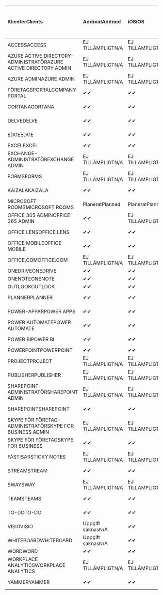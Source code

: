 <!-- This file is generated automatically. Changes made to this file will be overwritten.-->
|<span data-ttu-id="1998f-101">Klienter</span><span class="sxs-lookup"><span data-stu-id="1998f-101">Clients</span></span>|<span data-ttu-id="1998f-102">Android</span><span class="sxs-lookup"><span data-stu-id="1998f-102">Android</span></span>|<span data-ttu-id="1998f-103">iOS</span><span class="sxs-lookup"><span data-stu-id="1998f-103">iOS</span></span>|<span data-ttu-id="1998f-104">Mac</span><span class="sxs-lookup"><span data-stu-id="1998f-104">Mac</span></span>|<span data-ttu-id="1998f-105">Windows 10</span><span class="sxs-lookup"><span data-stu-id="1998f-105">Windows 10</span></span><br><span data-ttu-id="1998f-106">Skrivbord</span><span class="sxs-lookup"><span data-stu-id="1998f-106">Desktop</span></span>|<span data-ttu-id="1998f-107">Windows 10</span><span class="sxs-lookup"><span data-stu-id="1998f-107">Windows 10</span></span><br><span data-ttu-id="1998f-108">Moderna appar</span><span class="sxs-lookup"><span data-stu-id="1998f-108">Modern Apps</span></span>|
|:-|:-|:-|:-|:-|:-|
|<span data-ttu-id="1998f-109">ACCESS</span><span class="sxs-lookup"><span data-stu-id="1998f-109">ACCESS</span></span>|<span data-ttu-id="1998f-110">EJ TILLÄMPLIGT</span><span class="sxs-lookup"><span data-stu-id="1998f-110">N/A</span></span>|<span data-ttu-id="1998f-111">EJ TILLÄMPLIGT</span><span class="sxs-lookup"><span data-stu-id="1998f-111">N/A</span></span>|<span data-ttu-id="1998f-112">EJ TILLÄMPLIGT</span><span class="sxs-lookup"><span data-stu-id="1998f-112">N/A</span></span>|<span data-ttu-id="1998f-113">✔</span><span class="sxs-lookup"><span data-stu-id="1998f-113">✔</span></span>|<span data-ttu-id="1998f-114">Uppgift saknas</span><span class="sxs-lookup"><span data-stu-id="1998f-114">N/A</span></span>|
|<span data-ttu-id="1998f-115">AZURE ACTIVE DIRECTORY-ADMINISTRATÖR</span><span class="sxs-lookup"><span data-stu-id="1998f-115">AZURE ACTIVE DIRECTORY ADMIN</span></span>|<span data-ttu-id="1998f-116">EJ TILLÄMPLIGT</span><span class="sxs-lookup"><span data-stu-id="1998f-116">N/A</span></span>|<span data-ttu-id="1998f-117">EJ TILLÄMPLIGT</span><span class="sxs-lookup"><span data-stu-id="1998f-117">N/A</span></span>|<span data-ttu-id="1998f-118">EJ TILLÄMPLIGT</span><span class="sxs-lookup"><span data-stu-id="1998f-118">N/A</span></span>|<span data-ttu-id="1998f-119">✔</span><span class="sxs-lookup"><span data-stu-id="1998f-119">✔</span></span>|<span data-ttu-id="1998f-120">Uppgift saknas</span><span class="sxs-lookup"><span data-stu-id="1998f-120">N/A</span></span>|
|<span data-ttu-id="1998f-121">AZURE ADMIN</span><span class="sxs-lookup"><span data-stu-id="1998f-121">AZURE ADMIN</span></span>|<span data-ttu-id="1998f-122">EJ TILLÄMPLIGT</span><span class="sxs-lookup"><span data-stu-id="1998f-122">N/A</span></span>|<span data-ttu-id="1998f-123">EJ TILLÄMPLIGT</span><span class="sxs-lookup"><span data-stu-id="1998f-123">N/A</span></span>|<span data-ttu-id="1998f-124">EJ TILLÄMPLIGT</span><span class="sxs-lookup"><span data-stu-id="1998f-124">N/A</span></span>|<span data-ttu-id="1998f-125">EJ TILLÄMPLIGT</span><span class="sxs-lookup"><span data-stu-id="1998f-125">N/A</span></span>|<span data-ttu-id="1998f-126">EJ TILLÄMPLIGT</span><span class="sxs-lookup"><span data-stu-id="1998f-126">N/A</span></span>|
|<span data-ttu-id="1998f-127">FÖRETAGSPORTAL</span><span class="sxs-lookup"><span data-stu-id="1998f-127">COMPANY PORTAL</span></span>|<span data-ttu-id="1998f-128">✔</span><span class="sxs-lookup"><span data-stu-id="1998f-128">✔</span></span>|<span data-ttu-id="1998f-129">✔</span><span class="sxs-lookup"><span data-stu-id="1998f-129">✔</span></span>|<span data-ttu-id="1998f-130">✔</span><span class="sxs-lookup"><span data-stu-id="1998f-130">✔</span></span>|<span data-ttu-id="1998f-131">Uppgift saknas</span><span class="sxs-lookup"><span data-stu-id="1998f-131">N/A</span></span>|<span data-ttu-id="1998f-132">✔</span><span class="sxs-lookup"><span data-stu-id="1998f-132">✔</span></span>|
|<span data-ttu-id="1998f-133">CORTANA</span><span class="sxs-lookup"><span data-stu-id="1998f-133">CORTANA</span></span>|<span data-ttu-id="1998f-134">✔</span><span class="sxs-lookup"><span data-stu-id="1998f-134">✔</span></span>|<span data-ttu-id="1998f-135">✔</span><span class="sxs-lookup"><span data-stu-id="1998f-135">✔</span></span>|<span data-ttu-id="1998f-136">EJ TILLÄMPLIGT</span><span class="sxs-lookup"><span data-stu-id="1998f-136">N/A</span></span>|<span data-ttu-id="1998f-137">EJ TILLÄMPLIGT</span><span class="sxs-lookup"><span data-stu-id="1998f-137">N/A</span></span>|<span data-ttu-id="1998f-138">✔</span><span class="sxs-lookup"><span data-stu-id="1998f-138">✔</span></span>|
|<span data-ttu-id="1998f-139">DELVE</span><span class="sxs-lookup"><span data-stu-id="1998f-139">DELVE</span></span>|<span data-ttu-id="1998f-140">✔</span><span class="sxs-lookup"><span data-stu-id="1998f-140">✔</span></span>|<span data-ttu-id="1998f-141">✔</span><span class="sxs-lookup"><span data-stu-id="1998f-141">✔</span></span>|<span data-ttu-id="1998f-142">EJ TILLÄMPLIGT</span><span class="sxs-lookup"><span data-stu-id="1998f-142">N/A</span></span>|<span data-ttu-id="1998f-143">EJ TILLÄMPLIGT</span><span class="sxs-lookup"><span data-stu-id="1998f-143">N/A</span></span>|<span data-ttu-id="1998f-144">EJ TILLÄMPLIGT</span><span class="sxs-lookup"><span data-stu-id="1998f-144">N/A</span></span>|
|<span data-ttu-id="1998f-145">EDGE</span><span class="sxs-lookup"><span data-stu-id="1998f-145">EDGE</span></span>|<span data-ttu-id="1998f-146">✔</span><span class="sxs-lookup"><span data-stu-id="1998f-146">✔</span></span>|<span data-ttu-id="1998f-147">✔</span><span class="sxs-lookup"><span data-stu-id="1998f-147">✔</span></span>|<span data-ttu-id="1998f-148">Uppgift saknas</span><span class="sxs-lookup"><span data-stu-id="1998f-148">N/A</span></span>|<span data-ttu-id="1998f-149">✔</span><span class="sxs-lookup"><span data-stu-id="1998f-149">✔</span></span>|<span data-ttu-id="1998f-150">Uppgift saknas</span><span class="sxs-lookup"><span data-stu-id="1998f-150">N/A</span></span>|
|<span data-ttu-id="1998f-151">EXCEL</span><span class="sxs-lookup"><span data-stu-id="1998f-151">EXCEL</span></span>|<span data-ttu-id="1998f-152">✔</span><span class="sxs-lookup"><span data-stu-id="1998f-152">✔</span></span>|<span data-ttu-id="1998f-153">✔</span><span class="sxs-lookup"><span data-stu-id="1998f-153">✔</span></span>|<span data-ttu-id="1998f-154">✔</span><span class="sxs-lookup"><span data-stu-id="1998f-154">✔</span></span>|<span data-ttu-id="1998f-155">✔</span><span class="sxs-lookup"><span data-stu-id="1998f-155">✔</span></span>|<span data-ttu-id="1998f-156">✔</span><span class="sxs-lookup"><span data-stu-id="1998f-156">✔</span></span>|
|<span data-ttu-id="1998f-157">EXCHANGE-ADMINISTRATÖR</span><span class="sxs-lookup"><span data-stu-id="1998f-157">EXCHANGE ADMIN</span></span>|<span data-ttu-id="1998f-158">EJ TILLÄMPLIGT</span><span class="sxs-lookup"><span data-stu-id="1998f-158">N/A</span></span>|<span data-ttu-id="1998f-159">EJ TILLÄMPLIGT</span><span class="sxs-lookup"><span data-stu-id="1998f-159">N/A</span></span>|<span data-ttu-id="1998f-160">EJ TILLÄMPLIGT</span><span class="sxs-lookup"><span data-stu-id="1998f-160">N/A</span></span>|<span data-ttu-id="1998f-161">✔</span><span class="sxs-lookup"><span data-stu-id="1998f-161">✔</span></span>|<span data-ttu-id="1998f-162">Uppgift saknas</span><span class="sxs-lookup"><span data-stu-id="1998f-162">N/A</span></span>|
|<span data-ttu-id="1998f-163">FORMS</span><span class="sxs-lookup"><span data-stu-id="1998f-163">FORMS</span></span>|<span data-ttu-id="1998f-164">EJ TILLÄMPLIGT</span><span class="sxs-lookup"><span data-stu-id="1998f-164">N/A</span></span>|<span data-ttu-id="1998f-165">EJ TILLÄMPLIGT</span><span class="sxs-lookup"><span data-stu-id="1998f-165">N/A</span></span>|<span data-ttu-id="1998f-166">EJ TILLÄMPLIGT</span><span class="sxs-lookup"><span data-stu-id="1998f-166">N/A</span></span>|<span data-ttu-id="1998f-167">EJ TILLÄMPLIGT</span><span class="sxs-lookup"><span data-stu-id="1998f-167">N/A</span></span>|<span data-ttu-id="1998f-168">EJ TILLÄMPLIGT</span><span class="sxs-lookup"><span data-stu-id="1998f-168">N/A</span></span>|
|<span data-ttu-id="1998f-169">KAIZALA</span><span class="sxs-lookup"><span data-stu-id="1998f-169">KAIZALA</span></span>|<span data-ttu-id="1998f-170">✔</span><span class="sxs-lookup"><span data-stu-id="1998f-170">✔</span></span>|<span data-ttu-id="1998f-171">✔</span><span class="sxs-lookup"><span data-stu-id="1998f-171">✔</span></span>|<span data-ttu-id="1998f-172">EJ TILLÄMPLIGT</span><span class="sxs-lookup"><span data-stu-id="1998f-172">N/A</span></span>|<span data-ttu-id="1998f-173">EJ TILLÄMPLIGT</span><span class="sxs-lookup"><span data-stu-id="1998f-173">N/A</span></span>|<span data-ttu-id="1998f-174">EJ TILLÄMPLIGT</span><span class="sxs-lookup"><span data-stu-id="1998f-174">N/A</span></span>|
|<span data-ttu-id="1998f-175">MICROSOFT ROOMS</span><span class="sxs-lookup"><span data-stu-id="1998f-175">MICROSOFT ROOMS</span></span>|<span data-ttu-id="1998f-176">Planerat</span><span class="sxs-lookup"><span data-stu-id="1998f-176">Planned</span></span>|<span data-ttu-id="1998f-177">Planerat</span><span class="sxs-lookup"><span data-stu-id="1998f-177">Planned</span></span>|<span data-ttu-id="1998f-178">EJ TILLÄMPLIGT</span><span class="sxs-lookup"><span data-stu-id="1998f-178">N/A</span></span>|<span data-ttu-id="1998f-179">EJ TILLÄMPLIGT</span><span class="sxs-lookup"><span data-stu-id="1998f-179">N/A</span></span>|<span data-ttu-id="1998f-180">EJ TILLÄMPLIGT</span><span class="sxs-lookup"><span data-stu-id="1998f-180">N/A</span></span>|
|<span data-ttu-id="1998f-181">OFFICE 365 ADMIN</span><span class="sxs-lookup"><span data-stu-id="1998f-181">OFFICE 365 ADMIN</span></span>|<span data-ttu-id="1998f-182">✔</span><span class="sxs-lookup"><span data-stu-id="1998f-182">✔</span></span>|<span data-ttu-id="1998f-183">EJ TILLÄMPLIGT</span><span class="sxs-lookup"><span data-stu-id="1998f-183">N/A</span></span>|<span data-ttu-id="1998f-184">EJ TILLÄMPLIGT</span><span class="sxs-lookup"><span data-stu-id="1998f-184">N/A</span></span>|<span data-ttu-id="1998f-185">EJ TILLÄMPLIGT</span><span class="sxs-lookup"><span data-stu-id="1998f-185">N/A</span></span>|<span data-ttu-id="1998f-186">EJ TILLÄMPLIGT</span><span class="sxs-lookup"><span data-stu-id="1998f-186">N/A</span></span>|
|<span data-ttu-id="1998f-187">OFFICE LENS</span><span class="sxs-lookup"><span data-stu-id="1998f-187">OFFICE LENS</span></span>|<span data-ttu-id="1998f-188">✔</span><span class="sxs-lookup"><span data-stu-id="1998f-188">✔</span></span>|<span data-ttu-id="1998f-189">✔</span><span class="sxs-lookup"><span data-stu-id="1998f-189">✔</span></span>|<span data-ttu-id="1998f-190">EJ TILLÄMPLIGT</span><span class="sxs-lookup"><span data-stu-id="1998f-190">N/A</span></span>|<span data-ttu-id="1998f-191">EJ TILLÄMPLIGT</span><span class="sxs-lookup"><span data-stu-id="1998f-191">N/A</span></span>|<span data-ttu-id="1998f-192">✔</span><span class="sxs-lookup"><span data-stu-id="1998f-192">✔</span></span>|
|<span data-ttu-id="1998f-193">OFFICE MOBILE</span><span class="sxs-lookup"><span data-stu-id="1998f-193">OFFICE MOBILE</span></span>|<span data-ttu-id="1998f-194">✔</span><span class="sxs-lookup"><span data-stu-id="1998f-194">✔</span></span>|<span data-ttu-id="1998f-195">✔</span><span class="sxs-lookup"><span data-stu-id="1998f-195">✔</span></span>|<span data-ttu-id="1998f-196">EJ TILLÄMPLIGT</span><span class="sxs-lookup"><span data-stu-id="1998f-196">N/A</span></span>|<span data-ttu-id="1998f-197">EJ TILLÄMPLIGT</span><span class="sxs-lookup"><span data-stu-id="1998f-197">N/A</span></span>|<span data-ttu-id="1998f-198">EJ TILLÄMPLIGT</span><span class="sxs-lookup"><span data-stu-id="1998f-198">N/A</span></span>|
|<span data-ttu-id="1998f-199">OFFICE.COM</span><span class="sxs-lookup"><span data-stu-id="1998f-199">OFFICE.COM</span></span>|<span data-ttu-id="1998f-200">EJ TILLÄMPLIGT</span><span class="sxs-lookup"><span data-stu-id="1998f-200">N/A</span></span>|<span data-ttu-id="1998f-201">EJ TILLÄMPLIGT</span><span class="sxs-lookup"><span data-stu-id="1998f-201">N/A</span></span>|<span data-ttu-id="1998f-202">EJ TILLÄMPLIGT</span><span class="sxs-lookup"><span data-stu-id="1998f-202">N/A</span></span>|<span data-ttu-id="1998f-203">EJ TILLÄMPLIGT</span><span class="sxs-lookup"><span data-stu-id="1998f-203">N/A</span></span>|<span data-ttu-id="1998f-204">✔</span><span class="sxs-lookup"><span data-stu-id="1998f-204">✔</span></span>|
|<span data-ttu-id="1998f-205">ONEDRIVE</span><span class="sxs-lookup"><span data-stu-id="1998f-205">ONEDRIVE</span></span>|<span data-ttu-id="1998f-206">✔</span><span class="sxs-lookup"><span data-stu-id="1998f-206">✔</span></span>|<span data-ttu-id="1998f-207">✔</span><span class="sxs-lookup"><span data-stu-id="1998f-207">✔</span></span>|<span data-ttu-id="1998f-208">✔</span><span class="sxs-lookup"><span data-stu-id="1998f-208">✔</span></span>|<span data-ttu-id="1998f-209">✔</span><span class="sxs-lookup"><span data-stu-id="1998f-209">✔</span></span>|<span data-ttu-id="1998f-210">✔</span><span class="sxs-lookup"><span data-stu-id="1998f-210">✔</span></span>|
|<span data-ttu-id="1998f-211">ONENOTE</span><span class="sxs-lookup"><span data-stu-id="1998f-211">ONENOTE</span></span>|<span data-ttu-id="1998f-212">✔</span><span class="sxs-lookup"><span data-stu-id="1998f-212">✔</span></span>|<span data-ttu-id="1998f-213">✔</span><span class="sxs-lookup"><span data-stu-id="1998f-213">✔</span></span>|<span data-ttu-id="1998f-214">✔</span><span class="sxs-lookup"><span data-stu-id="1998f-214">✔</span></span>|<span data-ttu-id="1998f-215">✔</span><span class="sxs-lookup"><span data-stu-id="1998f-215">✔</span></span>|<span data-ttu-id="1998f-216">✔</span><span class="sxs-lookup"><span data-stu-id="1998f-216">✔</span></span>|
|<span data-ttu-id="1998f-217">OUTLOOK</span><span class="sxs-lookup"><span data-stu-id="1998f-217">OUTLOOK</span></span>|<span data-ttu-id="1998f-218">✔</span><span class="sxs-lookup"><span data-stu-id="1998f-218">✔</span></span>|<span data-ttu-id="1998f-219">✔</span><span class="sxs-lookup"><span data-stu-id="1998f-219">✔</span></span>|<span data-ttu-id="1998f-220">✔</span><span class="sxs-lookup"><span data-stu-id="1998f-220">✔</span></span>|<span data-ttu-id="1998f-221">✔</span><span class="sxs-lookup"><span data-stu-id="1998f-221">✔</span></span>|<span data-ttu-id="1998f-222">✔</span><span class="sxs-lookup"><span data-stu-id="1998f-222">✔</span></span>|
|<span data-ttu-id="1998f-223">PLANNER</span><span class="sxs-lookup"><span data-stu-id="1998f-223">PLANNER</span></span>|<span data-ttu-id="1998f-224">✔</span><span class="sxs-lookup"><span data-stu-id="1998f-224">✔</span></span>|<span data-ttu-id="1998f-225">✔</span><span class="sxs-lookup"><span data-stu-id="1998f-225">✔</span></span>|<span data-ttu-id="1998f-226">EJ TILLÄMPLIGT</span><span class="sxs-lookup"><span data-stu-id="1998f-226">N/A</span></span>|<span data-ttu-id="1998f-227">EJ TILLÄMPLIGT</span><span class="sxs-lookup"><span data-stu-id="1998f-227">N/A</span></span>|<span data-ttu-id="1998f-228">EJ TILLÄMPLIGT</span><span class="sxs-lookup"><span data-stu-id="1998f-228">N/A</span></span>|
|<span data-ttu-id="1998f-229">POWER-APPAR</span><span class="sxs-lookup"><span data-stu-id="1998f-229">POWER APPS</span></span>|<span data-ttu-id="1998f-230">✔</span><span class="sxs-lookup"><span data-stu-id="1998f-230">✔</span></span>|<span data-ttu-id="1998f-231">✔</span><span class="sxs-lookup"><span data-stu-id="1998f-231">✔</span></span>|<span data-ttu-id="1998f-232">EJ TILLÄMPLIGT</span><span class="sxs-lookup"><span data-stu-id="1998f-232">N/A</span></span>|<span data-ttu-id="1998f-233">EJ TILLÄMPLIGT</span><span class="sxs-lookup"><span data-stu-id="1998f-233">N/A</span></span>|<span data-ttu-id="1998f-234">✔</span><span class="sxs-lookup"><span data-stu-id="1998f-234">✔</span></span>|
|<span data-ttu-id="1998f-235">POWER AUTOMATE</span><span class="sxs-lookup"><span data-stu-id="1998f-235">POWER AUTOMATE</span></span>|<span data-ttu-id="1998f-236">✔</span><span class="sxs-lookup"><span data-stu-id="1998f-236">✔</span></span>|<span data-ttu-id="1998f-237">✔</span><span class="sxs-lookup"><span data-stu-id="1998f-237">✔</span></span>|<span data-ttu-id="1998f-238">EJ TILLÄMPLIGT</span><span class="sxs-lookup"><span data-stu-id="1998f-238">N/A</span></span>|<span data-ttu-id="1998f-239">EJ TILLÄMPLIGT</span><span class="sxs-lookup"><span data-stu-id="1998f-239">N/A</span></span>|<span data-ttu-id="1998f-240">EJ TILLÄMPLIGT</span><span class="sxs-lookup"><span data-stu-id="1998f-240">N/A</span></span>|
|<span data-ttu-id="1998f-241">POWER BI</span><span class="sxs-lookup"><span data-stu-id="1998f-241">POWER BI</span></span>|<span data-ttu-id="1998f-242">✔</span><span class="sxs-lookup"><span data-stu-id="1998f-242">✔</span></span>|<span data-ttu-id="1998f-243">✔</span><span class="sxs-lookup"><span data-stu-id="1998f-243">✔</span></span>|<span data-ttu-id="1998f-244">Uppgift saknas</span><span class="sxs-lookup"><span data-stu-id="1998f-244">N/A</span></span>|<span data-ttu-id="1998f-245">✔</span><span class="sxs-lookup"><span data-stu-id="1998f-245">✔</span></span>|<span data-ttu-id="1998f-246">✔</span><span class="sxs-lookup"><span data-stu-id="1998f-246">✔</span></span>|
|<span data-ttu-id="1998f-247">POWERPOINT</span><span class="sxs-lookup"><span data-stu-id="1998f-247">POWERPOINT</span></span>|<span data-ttu-id="1998f-248">✔</span><span class="sxs-lookup"><span data-stu-id="1998f-248">✔</span></span>|<span data-ttu-id="1998f-249">✔</span><span class="sxs-lookup"><span data-stu-id="1998f-249">✔</span></span>|<span data-ttu-id="1998f-250">✔</span><span class="sxs-lookup"><span data-stu-id="1998f-250">✔</span></span>|<span data-ttu-id="1998f-251">✔</span><span class="sxs-lookup"><span data-stu-id="1998f-251">✔</span></span>|<span data-ttu-id="1998f-252">✔</span><span class="sxs-lookup"><span data-stu-id="1998f-252">✔</span></span>|
|<span data-ttu-id="1998f-253">PROJECT</span><span class="sxs-lookup"><span data-stu-id="1998f-253">PROJECT</span></span>|<span data-ttu-id="1998f-254">EJ TILLÄMPLIGT</span><span class="sxs-lookup"><span data-stu-id="1998f-254">N/A</span></span>|<span data-ttu-id="1998f-255">EJ TILLÄMPLIGT</span><span class="sxs-lookup"><span data-stu-id="1998f-255">N/A</span></span>|<span data-ttu-id="1998f-256">EJ TILLÄMPLIGT</span><span class="sxs-lookup"><span data-stu-id="1998f-256">N/A</span></span>|<span data-ttu-id="1998f-257">✔</span><span class="sxs-lookup"><span data-stu-id="1998f-257">✔</span></span>|<span data-ttu-id="1998f-258">Uppgift saknas</span><span class="sxs-lookup"><span data-stu-id="1998f-258">N/A</span></span>|
|<span data-ttu-id="1998f-259">PUBLISHER</span><span class="sxs-lookup"><span data-stu-id="1998f-259">PUBLISHER</span></span>|<span data-ttu-id="1998f-260">EJ TILLÄMPLIGT</span><span class="sxs-lookup"><span data-stu-id="1998f-260">N/A</span></span>|<span data-ttu-id="1998f-261">EJ TILLÄMPLIGT</span><span class="sxs-lookup"><span data-stu-id="1998f-261">N/A</span></span>|<span data-ttu-id="1998f-262">EJ TILLÄMPLIGT</span><span class="sxs-lookup"><span data-stu-id="1998f-262">N/A</span></span>|<span data-ttu-id="1998f-263">✔</span><span class="sxs-lookup"><span data-stu-id="1998f-263">✔</span></span>|<span data-ttu-id="1998f-264">Uppgift saknas</span><span class="sxs-lookup"><span data-stu-id="1998f-264">N/A</span></span>|
|<span data-ttu-id="1998f-265">SHAREPOINT-ADMINISTRATÖR</span><span class="sxs-lookup"><span data-stu-id="1998f-265">SHAREPOINT ADMIN</span></span>|<span data-ttu-id="1998f-266">EJ TILLÄMPLIGT</span><span class="sxs-lookup"><span data-stu-id="1998f-266">N/A</span></span>|<span data-ttu-id="1998f-267">EJ TILLÄMPLIGT</span><span class="sxs-lookup"><span data-stu-id="1998f-267">N/A</span></span>|<span data-ttu-id="1998f-268">EJ TILLÄMPLIGT</span><span class="sxs-lookup"><span data-stu-id="1998f-268">N/A</span></span>|<span data-ttu-id="1998f-269">✔</span><span class="sxs-lookup"><span data-stu-id="1998f-269">✔</span></span>|<span data-ttu-id="1998f-270">Uppgift saknas</span><span class="sxs-lookup"><span data-stu-id="1998f-270">N/A</span></span>|
|<span data-ttu-id="1998f-271">SHAREPOINT</span><span class="sxs-lookup"><span data-stu-id="1998f-271">SHAREPOINT</span></span>|<span data-ttu-id="1998f-272">✔</span><span class="sxs-lookup"><span data-stu-id="1998f-272">✔</span></span>|<span data-ttu-id="1998f-273">✔</span><span class="sxs-lookup"><span data-stu-id="1998f-273">✔</span></span>|<span data-ttu-id="1998f-274">EJ TILLÄMPLIGT</span><span class="sxs-lookup"><span data-stu-id="1998f-274">N/A</span></span>|<span data-ttu-id="1998f-275">EJ TILLÄMPLIGT</span><span class="sxs-lookup"><span data-stu-id="1998f-275">N/A</span></span>|<span data-ttu-id="1998f-276">EJ TILLÄMPLIGT</span><span class="sxs-lookup"><span data-stu-id="1998f-276">N/A</span></span>|
|<span data-ttu-id="1998f-277">SKYPE FÖR FÖRETAG-ADMINISTRATÖR</span><span class="sxs-lookup"><span data-stu-id="1998f-277">SKYPE FOR BUSINESS ADMIN</span></span>|<span data-ttu-id="1998f-278">EJ TILLÄMPLIGT</span><span class="sxs-lookup"><span data-stu-id="1998f-278">N/A</span></span>|<span data-ttu-id="1998f-279">EJ TILLÄMPLIGT</span><span class="sxs-lookup"><span data-stu-id="1998f-279">N/A</span></span>|<span data-ttu-id="1998f-280">EJ TILLÄMPLIGT</span><span class="sxs-lookup"><span data-stu-id="1998f-280">N/A</span></span>|<span data-ttu-id="1998f-281">✔</span><span class="sxs-lookup"><span data-stu-id="1998f-281">✔</span></span>|<span data-ttu-id="1998f-282">Uppgift saknas</span><span class="sxs-lookup"><span data-stu-id="1998f-282">N/A</span></span>|
|<span data-ttu-id="1998f-283">SKYPE FÖR FÖRETAG</span><span class="sxs-lookup"><span data-stu-id="1998f-283">SKYPE FOR BUSINESS</span></span>|<span data-ttu-id="1998f-284">✔</span><span class="sxs-lookup"><span data-stu-id="1998f-284">✔</span></span>|<span data-ttu-id="1998f-285">✔</span><span class="sxs-lookup"><span data-stu-id="1998f-285">✔</span></span>|<span data-ttu-id="1998f-286">✔</span><span class="sxs-lookup"><span data-stu-id="1998f-286">✔</span></span>|<span data-ttu-id="1998f-287">✔</span><span class="sxs-lookup"><span data-stu-id="1998f-287">✔</span></span>|<span data-ttu-id="1998f-288">Uppgift saknas</span><span class="sxs-lookup"><span data-stu-id="1998f-288">N/A</span></span>|
|<span data-ttu-id="1998f-289">FÄSTISAR</span><span class="sxs-lookup"><span data-stu-id="1998f-289">STICKY NOTES</span></span>|<span data-ttu-id="1998f-290">EJ TILLÄMPLIGT</span><span class="sxs-lookup"><span data-stu-id="1998f-290">N/A</span></span>|<span data-ttu-id="1998f-291">EJ TILLÄMPLIGT</span><span class="sxs-lookup"><span data-stu-id="1998f-291">N/A</span></span>|<span data-ttu-id="1998f-292">EJ TILLÄMPLIGT</span><span class="sxs-lookup"><span data-stu-id="1998f-292">N/A</span></span>|<span data-ttu-id="1998f-293">EJ TILLÄMPLIGT</span><span class="sxs-lookup"><span data-stu-id="1998f-293">N/A</span></span>|<span data-ttu-id="1998f-294">✔</span><span class="sxs-lookup"><span data-stu-id="1998f-294">✔</span></span>|
|<span data-ttu-id="1998f-295">STREAM</span><span class="sxs-lookup"><span data-stu-id="1998f-295">STREAM</span></span>|<span data-ttu-id="1998f-296">✔</span><span class="sxs-lookup"><span data-stu-id="1998f-296">✔</span></span>|<span data-ttu-id="1998f-297">✔</span><span class="sxs-lookup"><span data-stu-id="1998f-297">✔</span></span>|<span data-ttu-id="1998f-298">EJ TILLÄMPLIGT</span><span class="sxs-lookup"><span data-stu-id="1998f-298">N/A</span></span>|<span data-ttu-id="1998f-299">EJ TILLÄMPLIGT</span><span class="sxs-lookup"><span data-stu-id="1998f-299">N/A</span></span>|<span data-ttu-id="1998f-300">EJ TILLÄMPLIGT</span><span class="sxs-lookup"><span data-stu-id="1998f-300">N/A</span></span>|
|<span data-ttu-id="1998f-301">SWAY</span><span class="sxs-lookup"><span data-stu-id="1998f-301">SWAY</span></span>|<span data-ttu-id="1998f-302">EJ TILLÄMPLIGT</span><span class="sxs-lookup"><span data-stu-id="1998f-302">N/A</span></span>|<span data-ttu-id="1998f-303">EJ TILLÄMPLIGT</span><span class="sxs-lookup"><span data-stu-id="1998f-303">N/A</span></span>|<span data-ttu-id="1998f-304">EJ TILLÄMPLIGT</span><span class="sxs-lookup"><span data-stu-id="1998f-304">N/A</span></span>|<span data-ttu-id="1998f-305">EJ TILLÄMPLIGT</span><span class="sxs-lookup"><span data-stu-id="1998f-305">N/A</span></span>|<span data-ttu-id="1998f-306">✔</span><span class="sxs-lookup"><span data-stu-id="1998f-306">✔</span></span>|
|<span data-ttu-id="1998f-307">TEAMS</span><span class="sxs-lookup"><span data-stu-id="1998f-307">TEAMS</span></span>|<span data-ttu-id="1998f-308">✔</span><span class="sxs-lookup"><span data-stu-id="1998f-308">✔</span></span>|<span data-ttu-id="1998f-309">✔</span><span class="sxs-lookup"><span data-stu-id="1998f-309">✔</span></span>|<span data-ttu-id="1998f-310">✔</span><span class="sxs-lookup"><span data-stu-id="1998f-310">✔</span></span>|<span data-ttu-id="1998f-311">✔</span><span class="sxs-lookup"><span data-stu-id="1998f-311">✔</span></span>|<span data-ttu-id="1998f-312">Uppgift saknas</span><span class="sxs-lookup"><span data-stu-id="1998f-312">N/A</span></span>|
|<span data-ttu-id="1998f-313">TO-DO</span><span class="sxs-lookup"><span data-stu-id="1998f-313">TO-DO</span></span>|<span data-ttu-id="1998f-314">✔</span><span class="sxs-lookup"><span data-stu-id="1998f-314">✔</span></span>|<span data-ttu-id="1998f-315">✔</span><span class="sxs-lookup"><span data-stu-id="1998f-315">✔</span></span>|<span data-ttu-id="1998f-316">✔</span><span class="sxs-lookup"><span data-stu-id="1998f-316">✔</span></span>|<span data-ttu-id="1998f-317">Uppgift saknas</span><span class="sxs-lookup"><span data-stu-id="1998f-317">N/A</span></span>|<span data-ttu-id="1998f-318">✔</span><span class="sxs-lookup"><span data-stu-id="1998f-318">✔</span></span>|
|<span data-ttu-id="1998f-319">VISIO</span><span class="sxs-lookup"><span data-stu-id="1998f-319">VISIO</span></span>|<span data-ttu-id="1998f-320">Uppgift saknas</span><span class="sxs-lookup"><span data-stu-id="1998f-320">N/A</span></span>|<span data-ttu-id="1998f-321">✔</span><span class="sxs-lookup"><span data-stu-id="1998f-321">✔</span></span>|<span data-ttu-id="1998f-322">Uppgift saknas</span><span class="sxs-lookup"><span data-stu-id="1998f-322">N/A</span></span>|<span data-ttu-id="1998f-323">✔</span><span class="sxs-lookup"><span data-stu-id="1998f-323">✔</span></span>|<span data-ttu-id="1998f-324">Uppgift saknas</span><span class="sxs-lookup"><span data-stu-id="1998f-324">N/A</span></span>|
|<span data-ttu-id="1998f-325">WHITEBOARD</span><span class="sxs-lookup"><span data-stu-id="1998f-325">WHITEBOARD</span></span>|<span data-ttu-id="1998f-326">Uppgift saknas</span><span class="sxs-lookup"><span data-stu-id="1998f-326">N/A</span></span>|<span data-ttu-id="1998f-327">✔</span><span class="sxs-lookup"><span data-stu-id="1998f-327">✔</span></span>|<span data-ttu-id="1998f-328">EJ TILLÄMPLIGT</span><span class="sxs-lookup"><span data-stu-id="1998f-328">N/A</span></span>|<span data-ttu-id="1998f-329">EJ TILLÄMPLIGT</span><span class="sxs-lookup"><span data-stu-id="1998f-329">N/A</span></span>|<span data-ttu-id="1998f-330">✔</span><span class="sxs-lookup"><span data-stu-id="1998f-330">✔</span></span>|
|<span data-ttu-id="1998f-331">WORD</span><span class="sxs-lookup"><span data-stu-id="1998f-331">WORD</span></span>|<span data-ttu-id="1998f-332">✔</span><span class="sxs-lookup"><span data-stu-id="1998f-332">✔</span></span>|<span data-ttu-id="1998f-333">✔</span><span class="sxs-lookup"><span data-stu-id="1998f-333">✔</span></span>|<span data-ttu-id="1998f-334">✔</span><span class="sxs-lookup"><span data-stu-id="1998f-334">✔</span></span>|<span data-ttu-id="1998f-335">✔</span><span class="sxs-lookup"><span data-stu-id="1998f-335">✔</span></span>|<span data-ttu-id="1998f-336">✔</span><span class="sxs-lookup"><span data-stu-id="1998f-336">✔</span></span>|
|<span data-ttu-id="1998f-337">WORKPLACE ANALYTICS</span><span class="sxs-lookup"><span data-stu-id="1998f-337">WORKPLACE ANALYTICS</span></span>|<span data-ttu-id="1998f-338">EJ TILLÄMPLIGT</span><span class="sxs-lookup"><span data-stu-id="1998f-338">N/A</span></span>|<span data-ttu-id="1998f-339">EJ TILLÄMPLIGT</span><span class="sxs-lookup"><span data-stu-id="1998f-339">N/A</span></span>|<span data-ttu-id="1998f-340">EJ TILLÄMPLIGT</span><span class="sxs-lookup"><span data-stu-id="1998f-340">N/A</span></span>|<span data-ttu-id="1998f-341">EJ TILLÄMPLIGT</span><span class="sxs-lookup"><span data-stu-id="1998f-341">N/A</span></span>|<span data-ttu-id="1998f-342">EJ TILLÄMPLIGT</span><span class="sxs-lookup"><span data-stu-id="1998f-342">N/A</span></span>|
|<span data-ttu-id="1998f-343">YAMMER</span><span class="sxs-lookup"><span data-stu-id="1998f-343">YAMMER</span></span>|<span data-ttu-id="1998f-344">✔</span><span class="sxs-lookup"><span data-stu-id="1998f-344">✔</span></span>|<span data-ttu-id="1998f-345">✔</span><span class="sxs-lookup"><span data-stu-id="1998f-345">✔</span></span>|<span data-ttu-id="1998f-346">✔</span><span class="sxs-lookup"><span data-stu-id="1998f-346">✔</span></span>|<span data-ttu-id="1998f-347">✔</span><span class="sxs-lookup"><span data-stu-id="1998f-347">✔</span></span>|<span data-ttu-id="1998f-348">Uppgift saknas</span><span class="sxs-lookup"><span data-stu-id="1998f-348">N/A</span></span>|
